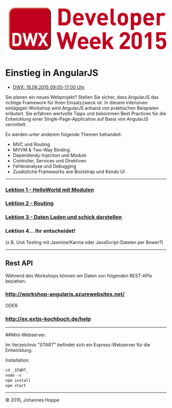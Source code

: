 ![Logo](Dokumentation/Images/DeveloperWeek2015.jpg)

# Einstieg in AngularJS

* [DWX: 18.06.2015 09:00-17:00 Uhr][1]

Sie planen ein neues Webprojekt? Stellen Sie sicher, dass AngularJS das richtige Framework für Ihren Einsatzzweck ist. In diesem intensiven eintägigen Workshop wird AngularJS anhand von praktischen Beispielen erläutert. Sie erfahren wertvolle Tipps und bekommen Best Practices für die Entwicklung einer Single-Page-Application auf Basis von AngularJS vermittelt.

Es werden unter anderem folgende Themen behandelt:
- MVC und Routing
- MVVM & Two-Way Binding
- Dependendy-Injection und Module
- Controller, Services und Direktiven
- Fehleranalyse und Debugging
- Zusätzliche Frameworks wie Bootstrap und Kendo UI


[1]: http://www.developer-week.de/Programm/Veranstaltung/(event)/18986

<hr>

### [Lektion 1 - HelloWorld mit Modulen](Dokumentation/Lektion1_HelloWorld.md)

### [Lektion 2 - Routing](Dokumentation/Lektion2_Routing.md)

### [Lektion 3 - Daten Laden und schick darstellen](Dokumentation/Lektion3_DatenLaden.md)

### Lektion 4... ihr entscheidet!
(z.B. Unit Testing mit Jasmine/Karma oder JavaScript-Dateien per Bower?)

<hr>

## Rest API

Während des Workshops können wir Daten von folgenden REST-APIs beziehen:
### http://workshop-angularjs.azurewebsites.net/

ODER

### http://ex.extjs-kochbuch.de/help


<hr>

##Mini-Webserver:

Im Verzeichnis "_START_" befindet sich ein Express-Webserver für die Entwicklung.

Installation:

```
cd _START_
node -v
npm install
npm start
```

<hr>

&copy; 2015, Johannes Hoppe